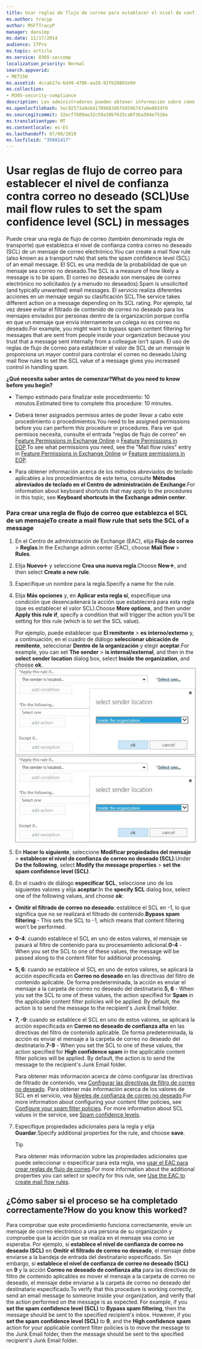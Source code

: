 ```yaml
---
title: Usar reglas de flujo de correo para establecer el nivel de confianza contra correo no deseado (SCL)
ms.author: tracyp
author: MSFTTracyP
manager: dansimp
ms.date: 11/17/2014
audience: ITPro
ms.topic: article
ms.service: O365-seccomp
localization_priority: Normal
search.appverid:
- MET150
ms.assetid: 4ccab17a-6d49-4786-aa28-92fb28893e99
ms.collection:
- M365-security-compliance
description: Los administradores pueden obtener información sobre cómo establecer el SCL de los mensajes en Exchange Online Protection.
ms.openlocfilehash: 5ec92573a9ebd1789683d6fdd596747a0e082df0
ms.sourcegitcommit: 32ecff689ae32c59a39b7633ca0f36a304e7516e
ms.translationtype: MT
ms.contentlocale: es-ES
ms.lasthandoff: 07/09/2019
ms.locfileid: "35601417"
---
```

# <a name="use-mail-flow-rules-to-set-the-spam-confidence-level-scl-in-messages"></a><span data-ttu-id="3d07c-103">Usar reglas de flujo de correo para establecer el nivel de confianza contra correo no deseado (SCL)</span><span class="sxs-lookup"><span data-stu-id="3d07c-103">Use mail flow rules to set the spam confidence level (SCL) in messages</span></span>

<span data-ttu-id="3d07c-104">Puede crear una regla de flujo de correo (también denominada regla de transporte) que establezca el nivel de confianza contra correo no deseado (SCL) de un mensaje de correo electrónico.</span><span class="sxs-lookup"><span data-stu-id="3d07c-104">You can create a mail flow rule (also known as a transport rule) that sets the spam confidence level (SCL) of an email message.</span></span> <span data-ttu-id="3d07c-105">El SCL es una medida de la probabilidad de que un mensaje sea correo no deseado.</span><span class="sxs-lookup"><span data-stu-id="3d07c-105">The SCL is a measure of how likely a message is to be spam.</span></span> <span data-ttu-id="3d07c-106">El correo no deseado son mensajes de correo electrónico no solicitados (y a menudo no deseados).</span><span class="sxs-lookup"><span data-stu-id="3d07c-106">Spam is unsolicited (and typically unwanted) email messages.</span></span> <span data-ttu-id="3d07c-107">El servicio realiza diferentes acciones en un mensaje según su clasificación SCL.</span><span class="sxs-lookup"><span data-stu-id="3d07c-107">The service takes different action on a message depending on its SCL rating.</span></span> <span data-ttu-id="3d07c-108">Por ejemplo, tal vez desee evitar el filtrado de contenido de correo no deseado para los mensajes enviados por personas dentro de la organización porque confía en que un mensaje que envía internamente un colega no es correo no deseado.</span><span class="sxs-lookup"><span data-stu-id="3d07c-108">For example, you might want to bypass spam content filtering for messages that are sent from people inside your organization because you trust that a message sent internally from a colleague isn't spam.</span></span> <span data-ttu-id="3d07c-109">El uso de reglas de flujo de correo para establecer el valor de SCL de un mensaje le proporciona un mayor control para controlar el correo no deseado.</span><span class="sxs-lookup"><span data-stu-id="3d07c-109">Using mail flow rules to set the SCL value of a message gives you increased control in handling spam.</span></span> 
  
 <span data-ttu-id="3d07c-110">**¿Qué necesita saber antes de comenzar?**</span><span class="sxs-lookup"><span data-stu-id="3d07c-110">**What do you need to know before you begin?**</span></span>
  
- <span data-ttu-id="3d07c-111">Tiempo estimado para finalizar este procedimiento: 10 minutos.</span><span class="sxs-lookup"><span data-stu-id="3d07c-111">Estimated time to complete this procedure: 10 minutes.</span></span>
    
- <span data-ttu-id="3d07c-112">Deberá tener asignados permisos antes de poder llevar a cabo este procedimiento o procedimientos.</span><span class="sxs-lookup"><span data-stu-id="3d07c-112">You need to be assigned permissions before you can perform this procedure or procedures.</span></span> <span data-ttu-id="3d07c-113">Para ver qué permisos necesita, consulte el entrada "reglas de flujo de correo" en [Feature Permissions in Exchange Online](http://technet.microsoft.com/library/15073ce1-0917-403b-8839-02a2ebc96e16.aspx) o [Feature Permissions in EOP](eop/feature-permissions-in-eop.md).</span><span class="sxs-lookup"><span data-stu-id="3d07c-113">To see what permissions you need, see the "Mail flow rules" entry in [Feature Permissions in Exchange Online](http://technet.microsoft.com/library/15073ce1-0917-403b-8839-02a2ebc96e16.aspx) or [Feature permissions in EOP](eop/feature-permissions-in-eop.md).</span></span> 
    
- <span data-ttu-id="3d07c-114">Para obtener información acerca de los métodos abreviados de teclado aplicables a los procedimientos de este tema, consulte **Métodos abreviados de teclado en el Centro de administración de Exchange**.</span><span class="sxs-lookup"><span data-stu-id="3d07c-114">For information about keyboard shortcuts that may apply to the procedures in this topic, see **Keyboard shortcuts in the Exchange admin center**.</span></span>
    
### <a name="to-create-a-mail-flow-rule-that-sets-the-scl-of-a-message"></a><span data-ttu-id="3d07c-115">Para crear una regla de flujo de correo que establezca el SCL de un mensaje</span><span class="sxs-lookup"><span data-stu-id="3d07c-115">To create a mail flow rule that sets the SCL of a message</span></span>

1. <span data-ttu-id="3d07c-116">En el Centro de administración de Exchange (EAC), elija **Flujo de correo** \> **Reglas**.</span><span class="sxs-lookup"><span data-stu-id="3d07c-116">In the Exchange admin center (EAC), choose **Mail flow** \> **Rules**.</span></span>
    
2. <span data-ttu-id="3d07c-117">Elija **Nuevo**![Agregar icono](media/ITPro-EAC-AddIcon.gif) y seleccione **Crea una nueva regla**.</span><span class="sxs-lookup"><span data-stu-id="3d07c-117">Choose **New**![Add Icon](media/ITPro-EAC-AddIcon.gif), and then select **Create a new rule**.</span></span>
    
3. <span data-ttu-id="3d07c-118">Especifique un nombre para la regla.</span><span class="sxs-lookup"><span data-stu-id="3d07c-118">Specify a name for the rule.</span></span>
    
4. <span data-ttu-id="3d07c-119">Elija **Más opciones** y, en **Aplicar esta regla si**, especifique una condición que desencadenará la acción que establecerá para esta regla (que es establecer el valor SCL).</span><span class="sxs-lookup"><span data-stu-id="3d07c-119">Choose **More options**, and then under **Apply this rule if**, specify a condition that will trigger the action you'll be setting for this rule (which is to set the SCL value).</span></span>
    
    <span data-ttu-id="3d07c-120">Por ejemplo, puede establecer que **El remitente** \> **es interno/externo** y, a continuación, en el cuadro de diálogo **seleccionar ubicación de remitente**, seleccionar **Dentro de la organización** y elegir **aceptar**.</span><span class="sxs-lookup"><span data-stu-id="3d07c-120">For example, you can set **The sender** \> **is internal/external**, and then in the **select sender location** dialog box, select **Inside the organization**, and choose **ok**.</span></span><br/>
    <span data-ttu-id="3d07c-121">![Seleccionar ubicación del remitente](media/EOP-ETR-SetSCL-1.jpg)</span><span class="sxs-lookup"><span data-stu-id="3d07c-121">![Select sender location](media/EOP-ETR-SetSCL-1.jpg)</span></span>
  
5. <span data-ttu-id="3d07c-122">En **Hacer lo siguiente**, seleccione **Modificar propiedades del mensaje** \> **establecer el nivel de confianza de correo no deseado (SCL)**.</span><span class="sxs-lookup"><span data-stu-id="3d07c-122">Under **Do the following**, select **Modify the message properties** \> **set the spam confidence level (SCL)**.</span></span>
  
6. <span data-ttu-id="3d07c-123">En el cuadro de diálogo **especificar SCL**, seleccione uno de los siguientes valores y elija **aceptar**:</span><span class="sxs-lookup"><span data-stu-id="3d07c-123">In the **specify SCL** dialog box, select one of the following values, and choose **ok**:</span></span>
    
  - <span data-ttu-id="3d07c-124">**Omitir el filtrado de correo no deseado**: establece el SCL en -1, lo que significa que no se realizará el filtrado de contenido.</span><span class="sxs-lookup"><span data-stu-id="3d07c-124">**Bypass spam filtering** - This sets the SCL to -1, which means that content filtering won't be performed.</span></span> 
    
  - <span data-ttu-id="3d07c-125">**0-4**: cuando establece el SCL en uno de estos valores, el mensaje se pasará al filtro de contenido para su procesamiento adicional.</span><span class="sxs-lookup"><span data-stu-id="3d07c-125">**0-4** - When you set the SCL to one of these values, the message will be passed along to the content filter for additional processing.</span></span> 
    
  - <span data-ttu-id="3d07c-p103">**5, 6**: cuando se establece el SCL en uno de estos valores, se aplicará la acción especificada en **Correo no deseado** en las directivas del filtro de contenido aplicable. De forma predeterminada, la acción es enviar el mensaje a la carpeta de correo no deseado del destinatario.</span><span class="sxs-lookup"><span data-stu-id="3d07c-p103">**5, 6** - When you set the SCL to one of these values, the action specified for **Spam** in the applicable content filter policies will be applied. By default, the action is to send the message to the recipient's Junk Email folder.</span></span> 
    
  - <span data-ttu-id="3d07c-p104">**7, -9**: cuando se establece el SCL en uno de estos valores, se aplicará la acción especificada en **Correo no deseado de confianza alta** en las directivas del filtro de contenido aplicable. De forma predeterminada, la acción es enviar el mensaje a la carpeta de correo no deseado del destinatario.</span><span class="sxs-lookup"><span data-stu-id="3d07c-p104">**7-9** - When you set the SCL to one of these values, the action specified for **High confidence spam** in the applicable content filter policies will be applied. By default, the action is to send the message to the recipient's Junk Email folder.</span></span> 
    
    <span data-ttu-id="3d07c-p105">Para obtener más información acerca de cómo configurar las directivas de filtrado de contenido, vea [Configurar las directivas de filtro de correo no deseado](configure-your-spam-filter-policies.md). Para obtener más información acerca de los valores de SCL en el servicio, vea [Niveles de confianza de correo no deseado](spam-confidence-levels.md).</span><span class="sxs-lookup"><span data-stu-id="3d07c-p105">For more information about configuring your content filter policies, see [Configure your spam filter policies](configure-your-spam-filter-policies.md). For more information about SCL values in the service, see [Spam confidence levels](spam-confidence-levels.md).</span></span>
    
7. <span data-ttu-id="3d07c-132">Especifique propiedades adicionales para la regla y elija **Guardar**.</span><span class="sxs-lookup"><span data-stu-id="3d07c-132">Specify additional properties for the rule, and choose **save**.</span></span>
    
    > [!TIP]
    > <span data-ttu-id="3d07c-133">Para obtener más información sobre las propiedades adicionales que puede seleccionar o especificar para esta regla, vea [usar el EAC para crear reglas de flujo de correo](https://docs.microsoft.com/Exchange/policy-and-compliance/mail-flow-rules/mail-flow-rule-procedures#use-the-eac-to-create-mail-flow-rules).</span><span class="sxs-lookup"><span data-stu-id="3d07c-133">For more information about the additional properties you can select or specify for this rule, see [Use the EAC to create mail flow rules](https://docs.microsoft.com/Exchange/policy-and-compliance/mail-flow-rules/mail-flow-rule-procedures#use-the-eac-to-create-mail-flow-rules).</span></span> 
  
## <a name="how-do-you-know-this-worked"></a><span data-ttu-id="3d07c-134">¿Cómo saber si el proceso se ha completado correctamente?</span><span class="sxs-lookup"><span data-stu-id="3d07c-134">How do you know this worked?</span></span>

<span data-ttu-id="3d07c-p106">Para comprobar que este procedimiento funciona correctamente, envíe un mensaje de correo electrónico a una persona de su organización y compruebe que la acción que se realiza en el mensaje sea como se esperaba. Por ejemplo, si **establece el nivel de confianza de correo no deseado (SCL)** en **Omitir el filtrado de correo no deseado**, el mensaje debe enviarse a la bandeja de entrada del destinatario especificado. Sin embargo, si **establece el nivel de confianza de correo no deseado (SCL)** en **9** y la acción **Correo no deseado de confianza alta** para las directivas de filtro de contenido aplicables es mover el mensaje a la carpeta de correo no deseado, el mensaje debe enviarse a la carpeta de correo no deseado del destinatario especificado.</span><span class="sxs-lookup"><span data-stu-id="3d07c-p106">To verify that this procedure is working correctly, send an email message to someone inside your organization, and verify that the action performed on the message is as expected. For example, if you **set the spam confidence level (SCL)** to **Bypass spam filtering**, then the message should be sent to the specified recipient's inbox. However, if you **set the spam confidence level (SCL)** to **9**, and the **High confidence spam** action for your applicable content filter policies is to move the message to the Junk Email folder, then the message should be sent to the specified recipient's Junk Email folder.</span></span> 
  

